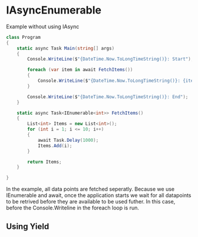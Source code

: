 # IAsyncEnumerable

Example without using IAsync
```C#
class Program
{
    static async Task Main(string[] args)
    {
        Console.WriteLine($"{DateTime.Now.ToLongTimeString()}: Start");

        foreach (var item in await FetchItems())
        {
            Console.WriteLine($"{DateTime.Now.ToLongTimeString()}: {item}");
        }

        Console.WriteLine($"{DateTime.Now.ToLongTimeString()}: End");
    }

    static async Task<IEnumerable<int>> FetchItems()
    {
        List<int> Items = new List<int>();
        for (int i = 1; i <= 10; i++)
        {
            await Task.Delay(1000);
            Items.Add(i);
        }

        return Items;
    }

}
```

In the example, all data points are fetched seperatly. Because we use IEnumerable and await, once the application starts we wait for all datapoints to be retrived before they are available to be used futher. In this case, before the Console.Writeline in the foreach loop is run.

## Using Yield
